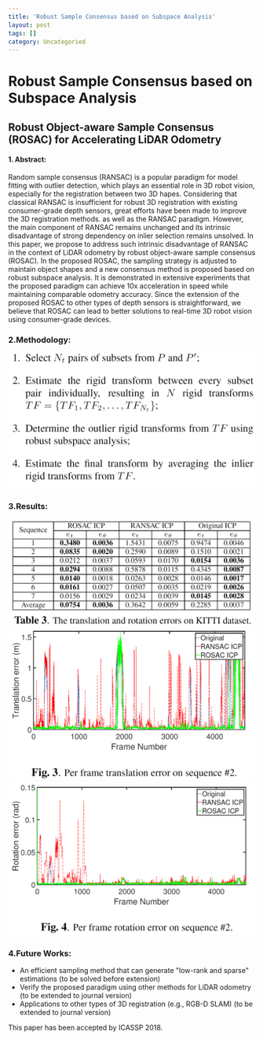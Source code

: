 ```yaml
---
title: 'Robust Sample Consensus based on Subspace Analysis'
layout: post
tags: []
category: Uncategoried
---
```

# Robust Sample Consensus based on Subspace Analysis
## Robust Object-aware Sample Consensus (ROSAC) for Accelerating LiDAR Odometry
#### 1. Abstract:
Random sample consensus (RANSAC) is a popular paradigm for model fitting with outlier detection, which plays an essential role in 3D robot vision, especially for the registration between two 3D hapes. Considering that classical RANSAC is insufficient for robust 3D registration with existing consumer-grade depth sensors, great efforts have been made to improve the 3D registration methods. as well as the RANSAC paradigm. However, the main component of RANSAC remains unchanged and its intrinsic disadvantage of strong dependency on inlier selection remains unsolved. In this paper, we propose to address such intrinsic disadvantage of RANSAC in the context of LiDAR odometry by robust object-aware sample consensus (ROSAC). In the proposed ROSAC, the sampling strategy is adjusted to maintain object shapes and a new consensus method is proposed based on robust subspace analysis. It is demonstrated in extensive experiments that the proposed paradigm can achieve 10x acceleration in speed while maintaining comparable odometry accuracy. Since the extension of the proposed ROSAC to other types of depth sensors is straightforward, we believe that ROSAC can lead to better solutions to real-time 3D robot vision using consumer-grade devices.
### 2.Methodology:
![Methodology](/img/ROSAC_pipeline.png "Methodology")
### 3.Results:
![translation and rotation errors on Kitti dataset](/img/ROSAC_results.png "translation and rotation errors on Kitti dataset")
![](/img/ROSAC_results_fig2.png)
![](/img/ROSAC_results_fig.png)

### 4.Future Works:
- An efficient sampling method that can generate "low-rank and sparse" estimations (to be solved before extension)
- Verify the proposed paradigm using other methods for LiDAR odometry (to be extended to journal version)
- Applications to other types of 3D registration (e.g., RGB-D SLAM) (to be extended to journal version)

This paper has been accepted by ICASSP 2018.